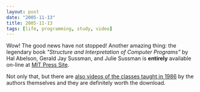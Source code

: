 ```yaml
---
layout: post
date: "2005-11-13"
title: 2005-11-13
tags: [life, programming, study, video]
---
```

Wow! The good news have not stopped! Another amazing thing: the
legendary book
*"Structure and Interpretation of Computer Programs"* by Hal
Abelson, Gerald Jay Sussman, and Julie Sussman is **entirely**
available on-line at
[MIT Press Site](http://mitpress.mit.edu/sicp/full-text/book/book.html).

Not only that, but there are
[also videos of the classes taught in 1986](http://swiss.csail.mit.edu/classes/6.001/abelson-sussman-lectures/)
by the authors themselves and they are definitely worth the
download.


